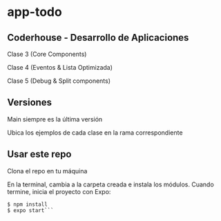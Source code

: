 # app-todo

## Coderhouse - Desarrollo de Aplicaciones

Clase 3 (Core Components)

Clase 4 (Eventos & Lista Optimizada)

Clase 5 (Debug & Split components)

## Versiones

Main siempre es la última versión

Ubica los ejemplos de cada clase en la rama correspondiente

## Usar este repo

Clona el repo en tu máquina

En la terminal, cambia a la carpeta creada e instala los módulos. Cuando termine, inicia el proyecto con Expo:

```$ cd app-todo
$ npm install
$ expo start```


